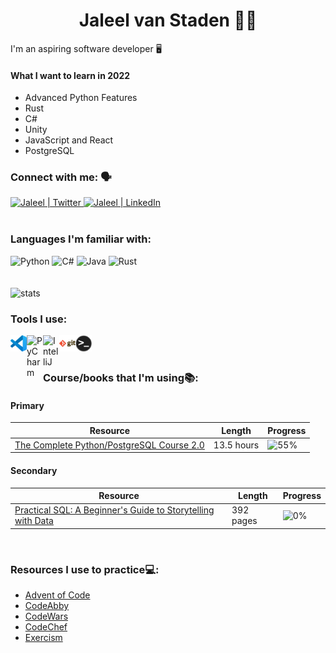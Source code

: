 <div align=center>
  <h1> Jaleel van Staden 👋🏿</h1>
</div>

<div>
  <p>I'm an aspiring software developer 🖥</p>
<h4>What I want to learn in 2022</h4>
  <ul>
    <li>Advanced Python Features</li>
    <li>Rust</li>
    <li>C#</li>
    <li>Unity</li>
    <li>JavaScript and React</li>
    <li>PostgreSQL</li>
  </ul>
  </div>



<div>
  <h3>Connect with me: 🗣</h3>
<a  href="https://twitter.com/Jaleel_v_S">
  <img alt="Jaleel | Twitter"  src="https://img.shields.io/badge/Twitter-1DA1F2?style=for-the-badge&logo=twitter&logoColor=white"/>
 </a>
<a href="https://www.linkedin.com/in/jaleel-douglas-van-staden-6b4a70196/">
  <img alt="Jaleel | LinkedIn" src="https://img.shields.io/badge/LinkedIn-0077B5?style=for-the-badge&logo=linkedin&logoColor=white"/>
 </a>
      </div>
<br />

 <div>
<h3>Languages I'm familiar with: </h3>
<img alt="Python" src="https://img.shields.io/badge/Python-14354C?style=for-the-badge&logo=python&logoColor=white" />
<img alt="C#" src="https://img.shields.io/badge/C%23-239120?style=for-the-badge&logo=c-sharp&logoColor=white" />
<img alt="Java" src="https://img.shields.io/badge/Java-ED8B00?style=for-the-badge&logo=java&logoColor=white" />
<img  alt="Rust" src="https://img.shields.io/badge/Rust-000000?style=for-the-badge&logo=rust&logoColor=white" />
     </div>

<br />
<br />

 <div>
<img alt="stats" src="https://github-readme-stats.vercel.app/api/top-langs/?username=Jaleel-VS&langs_count=50&layout=compact&theme=gruvbox&show_icons=true" />
     </div>


### Tools I use:

<img align="left" alt="Visual Studio Code" width="26px" src="https://raw.githubusercontent.com/github/explore/80688e429a7d4ef2fca1e82350fe8e3517d3494d/topics/visual-studio-code/visual-studio-code.png" />
<img align="left" alt="PyCharm" width="26px" src="https://cdn.discordapp.com/attachments/731884286097227856/785822464466616350/kisspng-pycharm-integrated-development-environment-python-idea-5acfabf722a632.9895160015235594151419.png" />
<img align="left" alt="IntelliJ" width="26px" src="https://cdn.discordapp.com/attachments/731884286097227856/785822710885908490/kisspng-intellij-idea-integrated-development-environment-c-idea-5acd9e94ab83d5.070215431523424916702.png" />
<img align="left" alt="Git" width="26px" src="https://raw.githubusercontent.com/github/explore/80688e429a7d4ef2fca1e82350fe8e3517d3494d/topics/git/git.png" />
<img align="left" alt="Terminal" width="26px" src="https://raw.githubusercontent.com/github/explore/80688e429a7d4ef2fca1e82350fe8e3517d3494d/topics/terminal/terminal.png" />

<br />
<br />

### Course/books that I'm using📚:
#### Primary

| Resource |  Length | Progress |
| --------------- | --------------- | --------------- |
| [The Complete Python/PostgreSQL Course 2.0](https://www.udemy.com/course/complete-python-postgresql-database-course/) | 13.5 hours | ![55%](https://progress-bar.dev/55) |


#### Secondary
| Resource |  Length | Progress |
| --------------- | --------------- | --------------- |
| [Practical SQL: A Beginner's Guide to Storytelling with Data](https://www.amazon.com/-/es/Anthony-DeBarros/dp/1593278276) | 392 pages | ![0%](https://progress-bar.dev/0) |
<br />

### Resources I use to practice💻:
    

- [Advent of Code](http://adventofcode.com/)
- [CodeAbby](https://www.codeabbey.com/)
- [CodeWars](https://www.codewars.com/)
- [CodeChef](https://www.codechef.com/problems/school/?itm_medium=navmenu&itm_campaign=problems_head)
- [Exercism](https://exercism.io/)



[twitter]: https://twitter.com/Jaleel_v_S

[linkedin]: https://www.linkedin.com/in/jaleel-douglas-van-staden-6b4a70196/
[java]: https://docs.oracle.com/javase/7/docs/technotes/guides/language/
[csharp]: https://docs.microsoft.com/en-us/dotnet/csharp/tour-of-csharp/
[python]: https://www.python.org/
[rust]: https://www.rust-lang.org/

